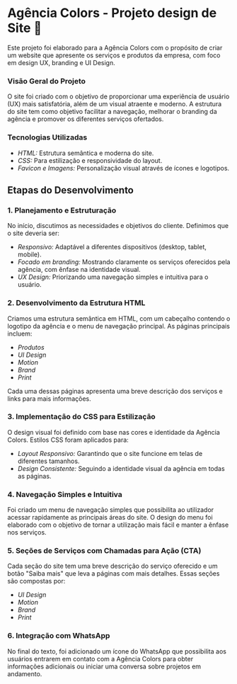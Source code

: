 # Agência Colors - Projeto design de Site :art:

Este projeto foi elaborado para a Agência Colors com o propósito de criar um website que apresente os serviços e produtos da empresa, com foco em design UX, branding e UI Design.

### Visão Geral do Projeto

O site foi criado com o objetivo de proporcionar uma experiência de usuário (UX) mais satisfatória, além de um visual atraente e moderno. A estrutura do site tem como objetivo facilitar a navegação, melhorar o branding da agência e promover os diferentes serviços ofertados.

### Tecnologias Utilizadas
- *HTML:* Estrutura semântica e moderna do site.
- *CSS:* Para estilização e responsividade do layout.
- *Favicon e Imagens:* Personalização visual através de ícones e logotipos.

## Etapas do Desenvolvimento

### 1. Planejamento e Estruturação
No início, discutimos as necessidades e objetivos do cliente. Definimos que o site deveria ser:
- *Responsivo:* Adaptável a diferentes dispositivos (desktop, tablet, mobile).
- *Focado em branding:* Mostrando claramente os serviços oferecidos pela agência, com ênfase na identidade visual.
- *UX Design:* Priorizando uma navegação simples e intuitiva para o usuário.

### 2. Desenvolvimento da Estrutura HTML
Criamos uma estrutura semântica em HTML, com um cabeçalho contendo o logotipo da agência e o menu de navegação principal. As páginas principais incluem:
- *Produtos*
- *UI Design*
- *Motion*
- *Brand*
- *Print*

Cada uma dessas páginas apresenta uma breve descrição dos serviços e links para mais informações.

### 3. Implementação do CSS para Estilização
O design visual foi definido com base nas cores e identidade da Agência Colors. Estilos CSS foram aplicados para:
- *Layout Responsivo:* Garantindo que o site funcione em telas de diferentes tamanhos.
- *Design Consistente:* Seguindo a identidade visual da agência em todas as páginas.

### 4. Navegação Simples e Intuitiva
Foi criado um menu de navegação simples que possibilita ao utilizador acessar rapidamente as principais áreas do site. O design do menu foi elaborado com o objetivo de tornar a utilização mais fácil e manter a ênfase nos serviços.

### 5. Seções de Serviços com Chamadas para Ação (CTA)
Cada seção do site tem uma breve descrição do serviço oferecido e um botão "Saiba mais" que leva a páginas com mais detalhes. Essas seções são compostas por:
- *UI Design*
- *Motion*
- *Brand*
- *Print*

### 6. Integração com WhatsApp
No final do texto, foi adicionado um ícone do WhatsApp que possibilita aos usuários entrarem em contato com a Agência Colors para obter informações adicionais ou iniciar uma conversa sobre projetos em andamento.
